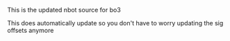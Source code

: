 This is the updated nbot source for bo3

This does automatically update so you don't have to worry updating the sig offsets anymore
